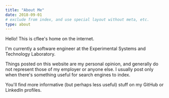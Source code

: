 ```yaml
---
title: "About Me"
date: 2018-09-01
# exclude from index, and use special layout without meta, etc.
type: about
---
```


Hello! This is cflee's home on the internet.

I'm currently a software engineer at the Experimental Systems and Technology Laboratory.

Things posted on this website are my personal opinion, and generally do not represent those of my employer or anyone else. I usually post only when there's something useful for search engines to index.

You'll find more informative (but perhaps less useful) stuff on my GitHub or LinkedIn profiles.
